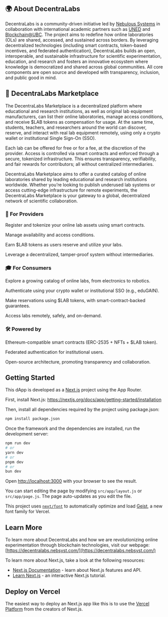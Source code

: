 ## 🌍 About DecentraLabs
DecentraLabs is a community-driven initiative led by [Nebulous Systems](https://nebsyst.com/) in collaboration with international academic partners such as [UNED](https://www.uned.es/) and [Blockchain@UBC](https://blockchain.ubc.ca/). The project aims to redefine how online laboratories (OLs) are shared, accessed, and sustained across borders. By leveraging decentralized technologies (including smart contracts, token-based incentives, and federated authentication), DecentraLabs builds an open, interoperable, and sustainable infrastructure for scientific experimentation, education, and research and fosters an innovative ecosystem where knowledge is democratized and shared across global communities. All core components are open source and developed with transparency, inclusion, and public good in mind.

## 🧪 DecentraLabs Marketplace
The DecentraLabs Marketplace is a decentralized platform where educational and research institutions, as well as original lab equipment manufacturers, can list their online laboratories, manage access conditions, and receive $LAB tokens as compensation for usage. At the same time, students, teachers, and researchers around the world can discover, reserve, and interact with real lab equipment remotely, using only a crypto wallet or institutional Single Sign-On (SSO).

Each lab can be offered for free or for a fee, at the discretion of the provider. Access is controlled via smart contracts and enforced through a secure, tokenized infrastructure. This ensures transparency, verifiability, and fair rewards for contributors; all without centralized intermediaries.

DecentraLabs Marketplace aims to offer a curated catalog of online laboratories shared by leading educational and research institutions worldwide. Whether you’re looking to publish underused lab systems or access cutting-edge infrastructure for remote experiments, the DecentraLabs Marketplace is your gateway to a global, decentralized network of scientific collaboration.

### 🔧 For Providers
Register and tokenize your online lab assets using smart contracts.

Manage availability and access conditions.

Earn $LAB tokens as users reserve and utilize your labs.

Leverage a decentralized, tamper-proof system without intermediaries.

### 🎓 For Consumers
Explore a growing catalog of online labs, from electronics to robotics.

Authenticate using your crypto wallet or institutional SSO (e.g., eduGAIN).

Make reservations using $LAB tokens, with smart-contract-backed guarantees.

Access labs remotely, safely, and on-demand.

### 🛠️ Powered by
Ethereum-compatible smart contracts (ERC-2535 + NFTs + $LAB token).

Federated authentication for institutional users.

Open-source architecture, promoting transparency and collaboration.

## Getting Started

This dApp is developed as a [Next.js](https://nextjs.org) project using the App Router.

First, install Next.js: https://nextjs.org/docs/app/getting-started/installation

Then, install all dependencies required by the project using package.json:

```bash
npm install package.json
```

Once the framework and the dependencies are installed, run the development server:

```bash
npm run dev
# or
yarn dev
# or
pnpm dev
# or
bun dev
```

Open [http://localhost:3000](http://localhost:3000) with your browser to see the result.

You can start editing the page by modifying `src/app/layout.js` or `src/app/page.js`. The page auto-updates as you edit the file.

This project uses [`next/font`](https://nextjs.org/docs/app/building-your-application/optimizing/fonts) to automatically optimize and load [Geist](https://vercel.com/font), a new font family for Vercel.


## Learn More

To learn more about DecentraLabs and how we are revolutionizing online experimentation through blockchain technologies, visit our webpage: [https://decentralabs.nebsyst.com/](https://decentralabs.nebsyst.com/)

To learn more about Next.js, take a look at the following resources: 

- [Next.js Documentation](https://nextjs.org/docs) - learn about Next.js features and API.
- [Learn Next.js](https://nextjs.org/learn) - an interactive Next.js tutorial.

## Deploy on Vercel

The easiest way to deploy an Next.js app like this is to use the [Vercel Platform](https://vercel.com/new?utm_medium=default-template&filter=next.js&utm_source=create-next-app&utm_campaign=create-next-app-readme) from the creators of Next.js.
